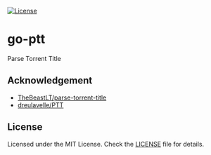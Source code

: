 [![License](https://img.shields.io/github/license/MunifTanjim/go-ptt?style=for-the-badge)](https://github.com/MunifTanjim/go-ptt/blob/main/LICENSE)

# go-ptt

Parse Torrent Title

## Acknowledgement

- [TheBeastLT/parse-torrent-title](https://github.com/TheBeastLT/parse-torrent-title)
- [dreulavelle/PTT](https://github.com/dreulavelle/PTT)

## License

Licensed under the MIT License. Check the [LICENSE](./LICENSE) file for details.
